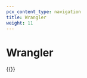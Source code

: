 ```yaml
---
pcx_content_type: navigation
title: Wrangler
weight: 11
---
```


# Wrangler

{{<directory-listing showDescriptions="true" >}}
